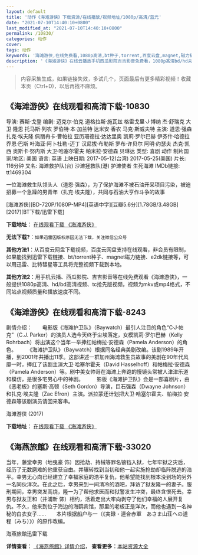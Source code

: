 ```yaml
---
layout: default
title: '动作《海滩游侠》下载资源/在线播放/视频地址/1080p/高清/蓝光'
date: "2021-07-10T14:40:10+0800"
last_modified_at: "2021-07-10T14:40:10+0800"
permalink: /10830/
categories: 动作
cover:
tags: 动作
keywords: '海滩游侠,在线免费看,1080p高清,bt种子,torrent,百度云盘,magnet,磁力链,迅雷下载资源'
description: '《海滩游侠》在线云播放手机西瓜影院吉吉影音免费看，1080p高清bd/hd未删减完整版和tc抢先枪版，mkv/mp4格式，附带bt/torrent种子、magnet/磁力链、百度云盘、网盘资源迅雷下载链接'
---
```


>内容采集生成，如果链接失效，多试几个，页面最后有更多精彩视频！收藏本页（Ctrl+D)，以后再找不麻烦。


## 《海滩游侠》在线观看和高清下载-10830

导演: 赛斯·戈登 编剧: 迈克尔·伯克 道格拉斯·施瓦兹 格雷戈里·J·博纳 杰·舒瑞克 大卫·隆恩 托马斯·列农 罗伯特·本·加兰特 达米安·香农 马克·斯威夫特 主演: 道恩·强森 扎克·埃夫隆 佩丽冉卡·曹帕拉 亚历珊德拉·达达里奥 凯莉·罗尔巴赫 伊芬什·哈德拉 乔恩·巴斯 叶海亚·阿卜杜勒-迈丁 汉尼拔·布勒斯 罗布·许贝尔 阿明·约瑟夫 杰克·凯西 奥斯卡·努内斯 大卫·哈塞尔霍夫 帕米拉·安德森 贝琳达 类型: 喜剧 动作 制片国家/地区: 美国 语言: 英语 上映日期: 2017-05-12(台湾) 2017-05-25(美国) 片长: 116分钟 又名: 海滩救护队(台) 沙滩拯救队(港) 护滩使者 生死海滩 IMDb链接: tt1469304

一位海滩救生队领头人（道恩·强森），为了保护海滩不被石油开采项目污染，被迫招募一个急躁的男青年（扎克·埃夫隆），共同与石油大亨作斗争的故事


[海滩游侠][BD-720P/1080P-MP4][英语中字][豆瓣5.6分][1.78GB/3.48GB][2017][BT下载/迅雷下载]

**下载地址**： [在线观看下载 《海滩游侠》](https://www.btdx8.com/torrent/htyx_2017.html) 


**无法下载?**：`如果迅雷因版权原因无法下载，关注微信公众号 `

**其他方法1**：从百度云网盘下载视频，百度云网盘支持在线观看，非会员有限制，如果能找到迅雷下载链接、bt/torrent种子、magnet磁力链接、e2dk链接等，可以用迅雷、比特彗星等工具将完整视频下载到本地。

**其他方法2**：用手机云播、西瓜影院、吉吉影音等在线免费观看《海滩游侠》，一般提供1080p高清、hd/bd高清视频、tc抢先版视频，视频为mkv或mp4格式，不同站点视频质量和播放速度不同。


## 《海滩游侠》在线观看和高清下载-8243

剧情介绍：　　电影版《海滩护卫队》（Baywatch）最引人注目的角色“C·J·帕克”（C.J. Parker）的演员人选今天终于尘埃落定，女模凯莉·罗尔巴赫（Kelly Rohrbach）将出演这个当年一举捧红帕梅拉·安德森（Pamela Anderson）的角色。  　　《海滩护卫队》（Baywatch）根据同名经典美剧改编。该剧1989年开播，到2001年共播出11季。这部讲述一群加州海滩救生员故事的美剧在90年代风靡一时，捧红了该剧主演大卫·哈塞尔霍夫（David Hasselhoff）和帕梅拉·安德森（Pamela Anderson）等。剧中美女帅哥在海滩上奔跑的慢镜头常被人津津乐道和模仿，是很多宅男心中的神剧。  　　影版《海滩护卫队》会是一部喜剧片，由《恶老板》的塞斯·高顿（Seth Gordon）导演，巨石强森（Dwayne Johnson）和扎克·埃夫隆（Zac Efron）主演。派拉蒙还计划把大卫·哈塞尔霍夫、帕梅拉·安德森等该剧演员请回来客串。


海滩游侠 (2017)

**下载地址**： [在线观看下载 《海滩游侠》](https://www.btbtdy.me/btdy/dy11323.html) 


## 《海燕旅館》在线观看和高清下载-33020

当年，藤堂幸男（地曳豪 饰）因抢劫、持械等罪名锒铛入狱，七年牢狱之灾后，经历了无数磨难的他重获自由。并辗转找到当初和他一起实施抢劫却临阵脱逃的浩平。幸男无心向已经建立了幸福家庭的浩平复仇，他希望能找到根本没到场的另外一名同伙洋次。在此之后，幸男来到一间清冷的酒吧，拜访了狱友隆一的妻子。服刑期间，幸男突发高烧，隆一为了帮他求医而和狱警发生冲突，最终含恨死去。幸男与狱友正和（井浦新 饰）相约，活着走出大牢向剥夺了他们幸福的人展开复仇。不久，他来到位于海边的海鸥宾馆，那里的老板正是洋次，而他也遇到一名神秘的白衣女子……　　本片根据船户与一（《実録&#12539;連合赤軍　あさま山荘への道程（みち）》）的原作改编。</span>


海燕旅館迅雷下载

**详情查看**： [《海燕旅館》详情介绍](/movie/33020/)， **查看更多**：[本站资源大全](/movie/t/all/)

